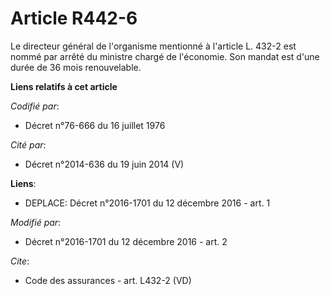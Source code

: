 # Article R442-6

Le directeur général de l'organisme mentionné à l'article L. 432-2 est nommé par arrêté du ministre chargé de l'économie. Son
mandat est d'une durée de 36 mois renouvelable.

**Liens relatifs à cet article**

_Codifié par_:

  - Décret n°76-666 du 16 juillet 1976

_Cité par_:

  - Décret n°2014-636 du 19 juin 2014 (V)

**Liens**:

  - DEPLACE: Décret n°2016-1701 du 12 décembre 2016 - art. 1

_Modifié par_:

  - Décret n°2016-1701 du 12 décembre 2016 - art. 2

_Cite_:

  - Code des assurances - art. L432-2 (VD)
